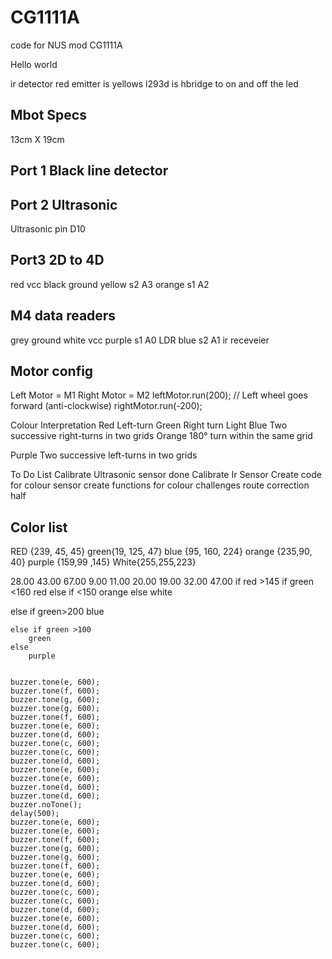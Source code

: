 # CG1111A
code for NUS mod CG1111A

Hello world

ir detector red
emitter is yellows
l293d is hbridge to on and off the led


## Mbot Specs 
13cm X 19cm 


## Port 1 Black line detector

## Port 2 Ultrasonic
Ultrasonic pin D10

## Port3 2D to 4D
red vcc
black ground
yellow s2 A3
orange s1 A2


## M4 data readers
grey ground
white vcc 
purple s1  A0 LDR
blue s2    A1  ir receveier


## Motor config
Left Motor = M1
Right Motor = M2
leftMotor.run(200); // Left wheel goes forward (anti-clockwise)
rightMotor.run(-200);

Colour Interpretation
Red Left-turn
Green Right turn
Light Blue Two successive right-turns in two grids
Orange 180° turn within the same grid



Purple Two successive left-turns in two grids

To Do List
Calibrate Ultrasonic sensor done
Calibrate Ir Sensor
Create code for colour sensor
create functions for colour challenges
route correction half


## Color list 
RED {239, 45, 45} 
green{19, 125, 47}
blue {95, 160, 224}
orange {235,90, 40}
purple {159,99  ,145}
White{255,255,223}


28.00
43.00
67.00
9.00
11.00
20.00
19.00
32.00
47.00
if red >145
     if green <160
        red 
    else
        if <150
        orange 
            else
                white

else
    if green>200
        blue  
    
    else if green >100
        green
    else
        purple


    buzzer.tone(e, 600);
    buzzer.tone(f, 600);
    buzzer.tone(g, 600);
    buzzer.tone(g, 600);
    buzzer.tone(f, 600);
    buzzer.tone(e, 600);
    buzzer.tone(d, 600);
    buzzer.tone(c, 600);
    buzzer.tone(c, 600);
    buzzer.tone(d, 600);
    buzzer.tone(e, 600);
    buzzer.tone(e, 600);
    buzzer.tone(d, 600);
    buzzer.tone(d, 600);
    buzzer.noTone();
    delay(500);
    buzzer.tone(e, 600);
    buzzer.tone(e, 600);
    buzzer.tone(f, 600);
    buzzer.tone(g, 600);
    buzzer.tone(g, 600);
    buzzer.tone(f, 600);
    buzzer.tone(e, 600);
    buzzer.tone(d, 600);
    buzzer.tone(c, 600);
    buzzer.tone(c, 600);
    buzzer.tone(d, 600);
    buzzer.tone(e, 600);
    buzzer.tone(d, 600);
    buzzer.tone(c, 600);
    buzzer.tone(c, 600);
